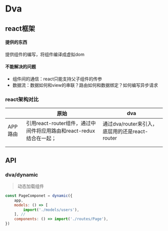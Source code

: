 # Dva

## react框架

#### 提供的东西

提供组件的编写，将组件编译成虚拟dom

#### 不能解决的问题

- 组件间的通信：react只能支持父子组件的传参
- 数据流：数据如何和view的串联？路由如何和数据绑定？如何编写异步请求



### react架构对比

|         | 原始                                                         | dva                                            |
| ------- | ------------------------------------------------------------ | ---------------------------------------------- |
| APP路由 | 引用react-router组件，通过中间件将应用路由和react-redux结合在一起； | 通过dva/router来引入，底层用的还是react-router |
|         |                                                              |                                                |
|         |                                                              |                                                |





## API

### dva/dynamic

> 动态加载组件

```js
const PageComponet = dynamic({
	app,
	models: () => [
		import('./models/users'),
	], // 
	components: () => import('./routes/Page'),
})
```

